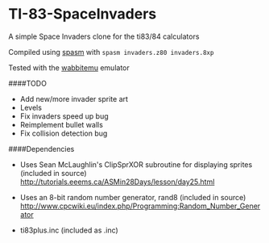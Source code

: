 # TI-83-SpaceInvaders
A simple Space Invaders clone for the ti83/84 calculators

Compiled using [spasm](https://wabbit.codeplex.com/) with `spasm invaders.z80 invaders.8xp`

Tested with the [wabbitemu](https://wabbit.codeplex.com/) emulator

####TODO

* Add new/more invader sprite art
* Levels
* Fix invaders speed up bug
* Reimplement bullet walls
* Fix collision detection bug

####Dependencies

* Uses Sean McLaughlin's ClipSprXOR subroutine for displaying sprites (included in source)
http://tutorials.eeems.ca/ASMin28Days/lesson/day25.html

* Uses an 8-bit random number generator, rand8 (included in source)
http://www.cpcwiki.eu/index.php/Programming:Random_Number_Generator 

* ti83plus.inc (included as .inc)
